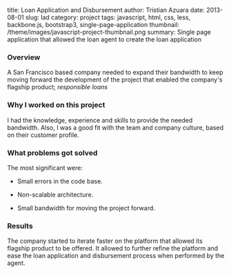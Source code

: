 title: Loan Application and Disbursement
author: Tristian Azuara
date: 2013-08-01
slug: lad
category: project
tags: javascript, html, css, less, backbone.js, bootstrap3, single-page-application
thumbnail: /theme/images/javascript-project-thumbnail.png
summary: Single page application that allowed the loan agent to create the loan application

### Overview
A San Francisco based company needed to expand their bandwidth to keep moving forward the development
of the project that enabled the company's flagship product; *responsible loans*

### Why I worked on this project
I had the knowledge, experience and skills to provide the needed bandwidth. Also, I was a good fit with the
team and company culture, based on their customer profile.

### What problems got solved

The most significant were:

 * Small errors in the code base.

 * Non-scalable architecture.

 * Small bandwidth for moving the project forward.

### Results

The company started to iterate faster on the platform that allowed its flagship product to be offered.
It allowed to further refine the platform and ease the loan application and disbursement process when
performed by the agent.

